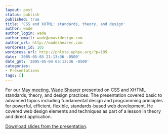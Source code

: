 ```yaml
---
layout: post
status: publish
published: true
title: 'CSS and XHTML: standards, theory, and design'
author: wade
author_login: wade
author_email: wade@anavidesign.com
author_url: http://wadeshearer.com
wordpress_id: 105
wordpress_url: http://phlyte.uphpu.org/?p=105
date: '2005-05-03 21:13:36 -0500'
date_gmt: '2005-05-04 03:13:36 -0500'
categories:
- Presentations
tags: []
---
```

<p>For our <a href="http://uphpu.org/calendar_event.php?eid=20050503100458623">May meeting</a>, <a href="http://uphpu.org/users.php?mode=profile&uid=4">Wade Shearer</a>  presented on CSS and XHTML standards, theory, and design practices. The presentation covered basic to advanced topics including fundamental design and programming principles for powerful, efficient, flexible, standards-based web development. He covered web design elements and techniques as part of a lesson in theory and direct application.</p>
<p><a href="/presentations/2005-05-18_CSS_XTHML/css_xhtml.pdf">Download slides from the presentation</a>.</p>
